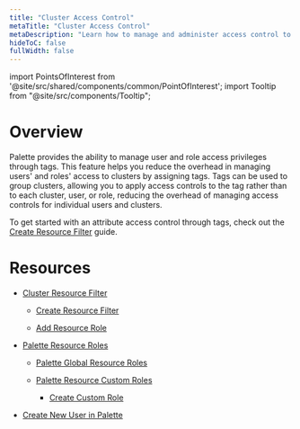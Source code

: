 ```yaml
---
title: "Cluster Access Control"
metaTitle: "Cluster Access Control"
metaDescription: "Learn how to manage and administer access control to clusters through tags."
hideToC: false
fullWidth: false
---
```





import PointsOfInterest from '@site/src/shared/components/common/PointOfInterest';
import Tooltip from "@site/src/components/Tooltip";


# Overview

Palette provides the ability to manage user and role access privileges through tags. This feature helps you reduce the overhead in managing users' and roles' access to clusters by assigning tags. Tags can be used to group clusters, allowing you to apply access controls to the tag rather than to each cluster, user, or role, reducing the overhead of managing access controls for individual users and clusters.

To get started with an attribute access control through tags, check out the [Create Resource Filter](/clusters/cluster-management/cluster-tag-filter/create-add-filter) guide.


# Resources

* [Cluster Resource Filter](/clusters/cluster-management/cluster-tag-filter/create-add-filter)
    
   * [Create Resource Filter](/clusters/cluster-management/cluster-tag-filter/create-add-filter#createresourcefilter)

  * [Add Resource Role](/clusters/cluster-management/cluster-tag-filter/create-add-filter#addresourcerole)


* [Palette Resource Roles](http://localhost:9000/user-management/palette-rbac/resource-scope-roles-permissions)

  * [Palette Global Resource Roles](/user-management/palette-rbac/resource-scope-roles-permissions#paletteglobalresourceroles)

  * [Palette Resource Custom Roles](/user-management/palette-rbac/resource-scope-roles-permissions#palettecustomresourceroles)

    * [Create Custom Role](/user-management/new-user#createcustomrole)


* [Create New User in Palette](http://localhost:9000/user-management/new-user#createanewuser)


<br />
